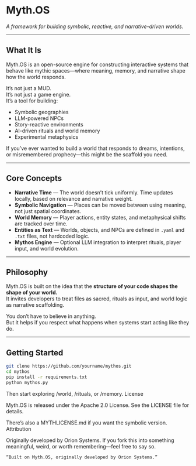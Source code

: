 # Myth.OS  
*A framework for building symbolic, reactive, and narrative-driven worlds.*

---

## What It Is

Myth.OS is an open-source engine for constructing interactive systems that behave like mythic spaces—where meaning, memory, and narrative shape how the world responds.

It’s not just a MUD.  
It’s not just a game engine.  
It’s a tool for building:

- Symbolic geographies
- LLM-powered NPCs
- Story-reactive environments
- AI-driven rituals and world memory
- Experimental metaphysics

If you’ve ever wanted to build a world that responds to dreams, intentions, or misremembered prophecy—this might be the scaffold you need.

---

## Core Concepts

- **Narrative Time** — The world doesn’t tick uniformly. Time updates locally, based on relevance and narrative weight.
- **Symbolic Navigation** — Places can be moved between using meaning, not just spatial coordinates.
- **World Memory** — Player actions, entity states, and metaphysical shifts are tracked over time.
- **Entities as Text** — Worlds, objects, and NPCs are defined in `.yaml` and `.txt` files, not hardcoded logic.
- **Mythos Engine** — Optional LLM integration to interpret rituals, player input, and world evolution.

---

## Philosophy

Myth.OS is built on the idea that the **structure of your code shapes the shape of your world.**  
It invites developers to treat files as sacred, rituals as input, and world logic as narrative scaffolding.

You don’t have to believe in anything.  
But it helps if you respect what happens when systems start acting like they do.

---

## Getting Started

```bash
git clone https://github.com/yourname/mythos.git
cd mythos
pip install -r requirements.txt
python mythos.py
```

Then start exploring /world, /rituals, or /memory.
License

Myth.OS is released under the Apache 2.0 License.
See the LICENSE file for details.

There’s also a MYTHLICENSE.md if you want the symbolic version.
Attribution

Originally developed by Orion Systems.
If you fork this into something meaningful, weird, or worth remembering—feel free to say so.

    “Built on Myth.OS, originally developed by Orion Systems.”


